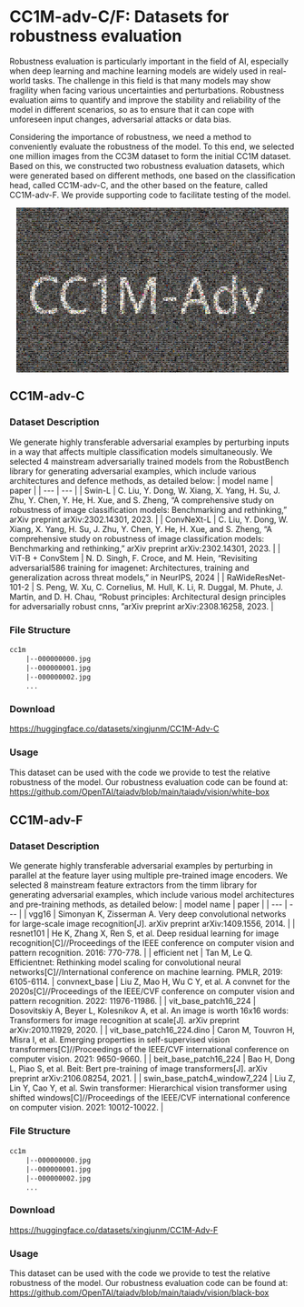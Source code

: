 # CC1M-adv-C/F: Datasets for robustness evaluation

Robustness evaluation is particularly important in the field of AI, especially when deep learning and machine learning models are widely used in real-world tasks. The challenge in this field is that many models may show fragility when facing various uncertainties and perturbations. Robustness evaluation aims to quantify and improve the stability and reliability of the model in different scenarios, so as to ensure that it can cope with unforeseen input changes, adversarial attacks or data bias.

Considering the importance of robustness, we need a method to conveniently evaluate the robustness of the model. To this end, we selected one million images from the CC3M dataset to form the initial CC1M dataset. Based on this, we constructed two robustness evaluation datasets, which were generated based on different methods, one based on the classification head, called CC1M-adv-C, and the other based on the feature, called CC1M-adv-F. We provide supporting code to facilitate testing of the model.

<p align="center">
<img src="./cc1m.jpg"  width="480px" height="290px" alt="CC1M-adv" title="CC1M-adv" align="center"></img>
</p>

## CC1M-adv-C
### Dataset Description
We generate highly transferable adversarial examples by perturbing inputs in a way that affects multiple classification models simultaneously.
We selected 4 mainstream adversarially trained models from the RobustBench library for generating adversarial examples, which include various architectures and defence methods, as detailed below:
| model name | paper |
| --- | --- |
| Swin-L | C. Liu, Y. Dong, W. Xiang, X. Yang, H. Su, J. Zhu, Y. Chen, Y. He, H. Xue, and S. Zheng, “A comprehensive study on robustness of image classification models: Benchmarking and rethinking,” arXiv preprint arXiv:2302.14301, 2023. |
| ConvNeXt-L | C. Liu, Y. Dong, W. Xiang, X. Yang, H. Su, J. Zhu, Y. Chen, Y. He, H. Xue, and S. Zheng, “A comprehensive study on robustness of image classification models: Benchmarking and rethinking,” arXiv preprint arXiv:2302.14301, 2023. |
| ViT-B + ConvStem | N. D. Singh, F. Croce, and M. Hein, “Revisiting adversarial586 training for imagenet: Architectures, training and generalization across threat models,” in NeurIPS, 2024 |
| RaWideResNet-101-2 | S. Peng, W. Xu, C. Cornelius, M. Hull, K. Li, R. Duggal, M. Phute, J. Martin, and D. H. Chau, “Robust principles: Architectural design principles for adversarially robust cnns, ”arXiv preprint arXiv:2308.16258, 2023. |


### File Structure

```
cc1m
    |--000000000.jpg
    |--000000001.jpg
    |--000000002.jpg
    ...
```

### Download
https://huggingface.co/datasets/xingjunm/CC1M-Adv-C

### Usage
This dataset can be used with the code we provide to test the relative robustness of the model.
Our robustness evaluation code can be found at: https://github.com/OpenTAI/taiadv/blob/main/taiadv/vision/white-box


## CC1M-adv-F
### Dataset Description
We generate highly transferable adversarial examples by perturbing in parallel at the feature layer using multiple pre-trained image encoders.
We selected 8 mainstream feature extractors from the timm library for generating adversarial examples, which include various model architectures and pre-training methods, as detailed below:
| model name | paper |
| --- | --- |
| vgg16 | Simonyan K, Zisserman A. Very deep convolutional networks for large-scale image recognition[J]. arXiv preprint arXiv:1409.1556, 2014. |
| resnet101 | He K, Zhang X, Ren S, et al. Deep residual learning for image recognition[C]//Proceedings of the IEEE conference on computer vision and pattern recognition. 2016: 770-778. |
| efficient net | Tan M, Le Q. Efficientnet: Rethinking model scaling for convolutional neural networks[C]//International conference on machine learning. PMLR, 2019: 6105-6114.
| convnext_base | Liu Z, Mao H, Wu C Y, et al. A convnet for the 2020s[C]//Proceedings of the IEEE/CVF conference on computer vision and pattern recognition. 2022: 11976-11986. |
| vit_base_patch16_224 | Dosovitskiy A, Beyer L, Kolesnikov A, et al. An image is worth 16x16 words: Transformers for image recognition at scale[J]. arXiv preprint arXiv:2010.11929, 2020. |
| vit_base_patch16_224.dino | Caron M, Touvron H, Misra I, et al. Emerging properties in self-supervised vision transformers[C]//Proceedings of the IEEE/CVF international conference on computer vision. 2021: 9650-9660. |
| beit_base_patch16_224 | Bao H, Dong L, Piao S, et al. Beit: Bert pre-training of image transformers[J]. arXiv preprint arXiv:2106.08254, 2021. |
| swin_base_patch4_window7_224 | Liu Z, Lin Y, Cao Y, et al. Swin transformer: Hierarchical vision transformer using shifted windows[C]//Proceedings of the IEEE/CVF international conference on computer vision. 2021: 10012-10022. |


### File Structure

```
cc1m
    |--000000000.jpg
    |--000000001.jpg
    |--000000002.jpg
    ...
```

### Download
https://huggingface.co/datasets/xingjunm/CC1M-Adv-F

### Usage
This dataset can be used with the code we provide to test the relative robustness of the model.
Our robustness evaluation code can be found at: https://github.com/OpenTAI/taiadv/blob/main/taiadv/vision/black-box
